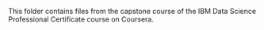 This folder contains files from the capstone course of the IBM Data Science Professional Certificate course on Coursera.
